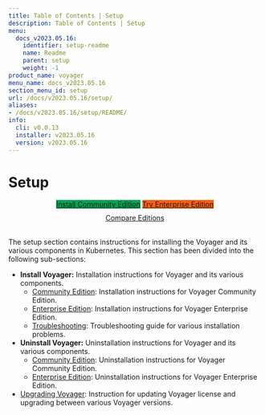 ```yaml
---
title: Table of Contents | Setup
description: Table of Contents | Setup
menu:
  docs_v2023.05.16:
    identifier: setup-readme
    name: Readme
    parent: setup
    weight: -1
product_name: voyager
menu_name: docs_v2023.05.16
section_menu_id: setup
url: /docs/v2023.05.16/setup/
aliases:
- /docs/v2023.05.16/setup/README/
info:
  cli: v0.0.13
  installer: v2023.05.16
  version: v2023.05.16
---
```


# Setup

<div style="text-align: center;">
  <a class="button is-link is-medium is-active has-text-weight-normal" href="/docs/v2023.05.16/setup/install/community" style="background:#00A651; width: 18rem;">Install Community Edition</a>
  <a class="button is-info is-medium is-active has-text-weight-normal" href="/docs/v2023.05.16/setup/install/enterprise"  style="background:#FC6011; width: 18rem;">Try Enterprise Edition</a>
  <a style="margin-top: 10px; display: block;" href="https://voyagermesh.com/pricing/">Compare Editions</a>
</div>
<br>

The setup section contains instructions for installing the Voyager and its various components in Kubernetes. This section has been divided into the following sub-sections:

- **Install Voyager:** Installation instructions for Voyager and its various components.
  - [Community Edition](/docs/v2023.05.16/setup/install/community): Installation instructions for Voyager Community Edition.
  - [Enterprise Edition](/docs/v2023.05.16/setup/install/enterprise): Installation instructions for Voyager Enterprise Edition.
  - [Troubleshooting](/docs/v2023.05.16/setup/install/troubleshooting): Troubleshooting guide for various installation problems.
- **Uninstall Voyager:** Uninstallation instructions for Voyager and its various components.
  - [Community Edition](/docs/v2023.05.16/setup/uninstall/community): Uninstallation instructions for Voyager Community Edition.
  - [Enterprise Edition](/docs/v2023.05.16/setup/uninstall/enterprise): Uninstallation instructions for Voyager Enterprise Edition.
- [Upgrading Voyager](/docs/v2023.05.16/setup/upgrade/): Instruction for updating Voyager license and upgrading between various Voyager versions.

